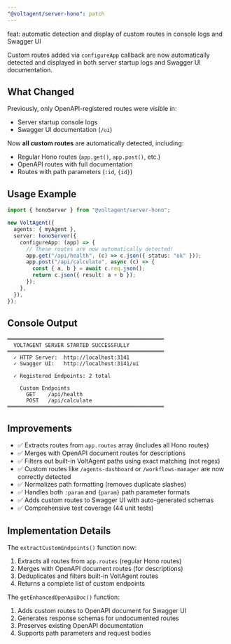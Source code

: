 ```yaml
---
"@voltagent/server-hono": patch
---
```


feat: automatic detection and display of custom routes in console logs and Swagger UI

Custom routes added via `configureApp` callback are now automatically detected and displayed in both server startup logs and Swagger UI documentation.

## What Changed

Previously, only OpenAPI-registered routes were visible in:

- Server startup console logs
- Swagger UI documentation (`/ui`)

Now **all custom routes** are automatically detected, including:

- Regular Hono routes (`app.get()`, `app.post()`, etc.)
- OpenAPI routes with full documentation
- Routes with path parameters (`:id`, `{id}`)

## Usage Example

```typescript
import { honoServer } from "@voltagent/server-hono";

new VoltAgent({
  agents: { myAgent },
  server: honoServer({
    configureApp: (app) => {
      // These routes are now automatically detected!
      app.get("/api/health", (c) => c.json({ status: "ok" }));
      app.post("/api/calculate", async (c) => {
        const { a, b } = await c.req.json();
        return c.json({ result: a + b });
      });
    },
  }),
});
```

## Console Output

```
══════════════════════════════════════════════════
  VOLTAGENT SERVER STARTED SUCCESSFULLY
══════════════════════════════════════════════════
  ✓ HTTP Server:  http://localhost:3141
  ✓ Swagger UI:   http://localhost:3141/ui

  ✓ Registered Endpoints: 2 total

    Custom Endpoints
      GET    /api/health
      POST   /api/calculate
══════════════════════════════════════════════════
```

## Improvements

- ✅ Extracts routes from `app.routes` array (includes all Hono routes)
- ✅ Merges with OpenAPI document routes for descriptions
- ✅ Filters out built-in VoltAgent paths using exact matching (not regex)
- ✅ Custom routes like `/agents-dashboard` or `/workflows-manager` are now correctly detected
- ✅ Normalizes path formatting (removes duplicate slashes)
- ✅ Handles both `:param` and `{param}` path parameter formats
- ✅ Adds custom routes to Swagger UI with auto-generated schemas
- ✅ Comprehensive test coverage (44 unit tests)

## Implementation Details

The `extractCustomEndpoints()` function now:

1. Extracts all routes from `app.routes` (regular Hono routes)
2. Merges with OpenAPI document routes (for descriptions)
3. Deduplicates and filters built-in VoltAgent routes
4. Returns a complete list of custom endpoints

The `getEnhancedOpenApiDoc()` function:

1. Adds custom routes to OpenAPI document for Swagger UI
2. Generates response schemas for undocumented routes
3. Preserves existing OpenAPI documentation
4. Supports path parameters and request bodies
